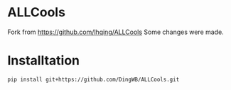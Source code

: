 # ALLCools
Fork from https://github.com/lhqing/ALLCools
Some changes were made.

# Installtation
```
pip install git+https://github.com/DingWB/ALLCools.git
```
